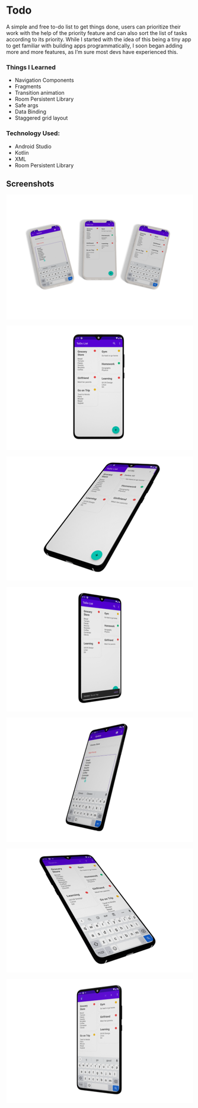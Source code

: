 # Todo
A simple and free to-do list to get things done, users can prioritize their work with the help of the priority feature and can also sort the list of tasks according to its priority. While I started with the idea of this being a tiny app to get familiar with building apps programmatically, I soon began adding more and more features, as I’m sure most devs have experienced this.

### Things I Learned

* Navigation Components
* Fragments
* Transition animation
* Room Persistent Library
* Safe args
* Data Binding
* Staggered grid layout

### Technology Used:
* Android Studio
* Kotlin
* XML
* Room Persistent Library

## Screenshots
![banner image](https://github.com/sujeetarya/Todo/blob/master/screenshots/todo_banner.png?raw=true)

![](https://github.com/sujeetarya/Todo/blob/master/screenshots/todo_main.png?raw=true)

![](https://github.com/sujeetarya/Todo/blob/master/screenshots/todo_menu.png?raw=true)

![](https://github.com/sujeetarya/Todo/blob/master/screenshots/todo_undo.png?raw=true)

![](https://github.com/sujeetarya/Todo/blob/master/screenshots/todo_update.png?raw=true)

![](https://github.com/sujeetarya/Todo/blob/master/screenshots/todo_search.png?raw=true)

![](https://github.com/sujeetarya/Todo/blob/master/screenshots/todo_search_result.png?raw=true)
